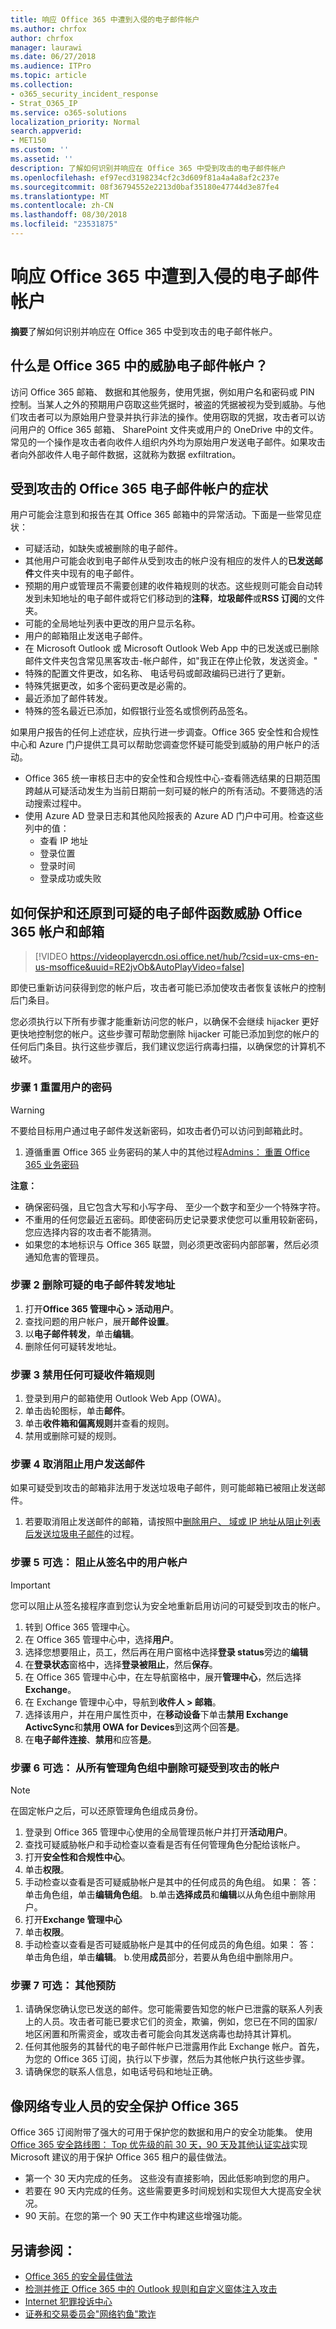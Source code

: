 ```yaml
---
title: 响应 Office 365 中遭到入侵的电子邮件帐户
ms.author: chrfox
author: chrfox
manager: laurawi
ms.date: 06/27/2018
ms.audience: ITPro
ms.topic: article
ms.collection:
- o365_security_incident_response
- Strat_O365_IP
ms.service: o365-solutions
localization_priority: Normal
search.appverid:
- MET150
ms.custom: ''
ms.assetid: ''
description: 了解如何识别并响应在 Office 365 中受到攻击的电子邮件帐户
ms.openlocfilehash: ef97ecd3198234cf2c3d609f81a4a4a8af2c237e
ms.sourcegitcommit: 08f36794552e2213d0baf35180e47744d3e87fe4
ms.translationtype: MT
ms.contentlocale: zh-CN
ms.lasthandoff: 08/30/2018
ms.locfileid: "23531875"
---
```

# <a name="responding-to-a-compromised-email-account-in-office-365"></a>响应 Office 365 中遭到入侵的电子邮件帐户

**摘要**了解如何识别并响应在 Office 365 中受到攻击的电子邮件帐户。

## <a name="what-is-a-compromised-email-account-in-office-365"></a>什么是 Office 365 中的威胁电子邮件帐户？
访问 Office 365 邮箱、 数据和其他服务，使用凭据，例如用户名和密码或 PIN 控制。当某人之外的预期用户窃取这些凭据时，被盗的凭据被视为受到威胁。与他们攻击者可以为原始用户登录并执行非法的操作。使用窃取的凭据，攻击者可以访问用户的 Office 365 邮箱、 SharePoint 文件夹或用户的 OneDrive 中的文件。常见的一个操作是攻击者向收件人组织内外均为原始用户发送电子邮件。如果攻击者向外部收件人电子邮件数据，这就称为数据 exfiltration。

## <a name="symptoms-of-a-compromised-office-365-email-account"></a>受到攻击的 Office 365 电子邮件帐户的症状
用户可能会注意到和报告在其 Office 365 邮箱中的异常活动。下面是一些常见症状：
- 可疑活动，如缺失或被删除的电子邮件。
- 其他用户可能会收到电子邮件从受到攻击的帐户没有相应的发件人的**已发送邮件**文件夹中现有的电子邮件。
- 预期的用户或管理员不需要创建的收件箱规则的状态。这些规则可能会自动转发到未知地址的电子邮件或将它们移动到的**注释**，**垃圾邮件**或**RSS 订阅**的文件夹。
- 可能的全局地址列表中更改的用户显示名称。
- 用户的邮箱阻止发送电子邮件。
- 在 Microsoft Outlook 或 Microsoft Outlook Web App 中的已发送或已删除邮件文件夹包含常见黑客攻击-帐户邮件，如"我正在停止伦敦，发送资金。"
- 特殊的配置文件更改，如名称、 电话号码或邮政编码已进行了更新。
- 特殊凭据更改，如多个密码更改是必需的。
- 最近添加了邮件转发。
- 特殊的签名最近已添加，如假银行业签名或惯例药品签名。

如果用户报告的任何上述症状，应执行进一步调查。Office 365 安全性和合规性中心和 Azure 门户提供工具可以帮助您调查您怀疑可能受到威胁的用户帐户的活动。
- Office 365 统一审核日志中的安全性和合规性中心-查看筛选结果的日期范围跨越从可疑活动发生为当前日期前一刻可疑的帐户的所有活动。不要筛选的活动搜索过程中。
- 使用 Azure AD 登录日志和其他风险报表的 Azure AD 门户中可用。检查这些列中的值：
    - 查看 IP 地址
    - 登录位置
    - 登录时间
    - 登录成功或失败



## <a name="how-to-secure-and-restore-email-function-to-a-suspected-compromised-office-365-account-and-mailbox"></a>如何保护和还原到可疑的电子邮件函数威胁 Office 365 帐户和邮箱

> [!VIDEO https://videoplayercdn.osi.office.net/hub/?csid=ux-cms-en-us-msoffice&uuid=RE2jvOb&AutoPlayVideo=false]

即使已重新访问获得到您的帐户后，攻击者可能已添加使攻击者恢复该帐户的控制后门条目。

您必须执行以下所有步骤才能重新访问您的帐户，以确保不会继续 hijacker 更好更快地控制您的帐户。这些步骤可帮助您删除 hijacker 可能已添加到您的帐户的任何后门条目。执行这些步骤后，我们建议您运行病毒扫描，以确保您的计算机不破坏。

### <a name="step-1-reset-the-users-password"></a>步骤 1 重置用户的密码
> [!WARNING]
> 不要给目标用户通过电子邮件发送新密码，如攻击者仍可以访问到邮箱此时。

1. 遵循重置 Office 365 业务密码的某人中的其他过程[Admins： 重置 Office 365 业务密码](https://support.office.com/article/admins-reset-office-365-business-passwords-7a5d073b-7fae-4aa5-8f96-9ecd041aba9c)

**注意：**
- 确保密码强，且它包含大写和小写字母、 至少一个数字和至少一个特殊字符。 
- 不重用的任何您最近五密码。即使密码历史记录要求使您可以重用较新密码，您应选择内容的攻击者不能猜测。
- 如果您的本地标识与 Office 365 联盟，则必须更改密码内部部署，然后必须通知危害的管理员。

### <a name="step-2-remove-suspicious-email-forwarding-addresses"></a>步骤 2 删除可疑的电子邮件转发地址
1. 打开**Office 365 管理中心 > 活动用户**。
2. 查找问题的用户帐户，展开**邮件设置**。
3. 以**电子邮件转发**，单击**编辑**。
4. 删除任何可疑转发地址。

### <a name="step-3-disable-any-suspicious-inbox-rules"></a>步骤 3 禁用任何可疑收件箱规则
1. 登录到用户的邮箱使用 Outlook Web App (OWA)。
2. 单击齿轮图标，单击**邮件**。
3. 单击**收件箱和偏离规则**并查看的规则。
4. 禁用或删除可疑的规则。

### <a name="step-4-unblock-the-user-from-sending-mail"></a>步骤 4 取消阻止用户发送邮件
如果可疑受到攻击的邮箱非法用于发送垃圾电子邮件，则可能邮箱已被阻止发送邮件。
1. 若要取消阻止发送邮件的邮箱，请按照中[删除用户、 域或 IP 地址从阻止列表后发送垃圾电子邮件](https://docs.microsoft.com/Office365/SecurityCompliance/removing-a-user-domain-or-ip-address-from-a-block-list-after-sending-spam-email )的过程。

### <a name="step-5-optional-block-the-user-account-from-signing-in"></a>步骤 5 可选： 阻止从签名中的用户帐户
> [!IMPORTANT]
> 您可以阻止从签名接程序直到您认为安全地重新启用访问的可疑受到攻击的帐户。

1. 转到 Office 365 管理中心。
2. 在 Office 365 管理中心中，选择**用户**。
3. 选择您想要阻止，员工，然后再在用户窗格中选择**登录 status**旁边的**编辑**
4. 在**登录状态**窗格中，选择**登录被阻止**，然后**保存**。 
5. 在 Office 365 管理中心中，在左导航窗格中，展开**管理中心**，然后选择**Exchange**。
6. 在 Exchange 管理中心中，导航到**收件人 > 邮箱**。
7. 选择该用户，并在用户属性页中，在**移动设备**下单击**禁用 Exchange ActivcSync**和**禁用 OWA for Devices**到这两个回答**是**。
8. 在**电子邮件连接**、**禁用**和应答**是**。 

### <a name="step-6-optional-remove-the-suspected-compromised-account-from-all-administrative-role-groups"></a>步骤 6 可选： 从所有管理角色组中删除可疑受到攻击的帐户
> [!NOTE]
> 在固定帐户之后，可以还原管理角色组成员身份。

1. 登录到 Office 365 管理中心使用的全局管理员帐户并打开**活动用户**。
2. 查找可疑威胁帐户和手动检查以查看是否有任何管理角色分配给该帐户。
3. 打开**安全性和合规性中心**。
4. 单击**权限**。
5. 手动检查以查看是否可疑威胁帐户是其中的任何成员的角色组。 如果： 答： 单击角色组，单击**编辑角色组**。 b.单击**选择成员**和**编辑**以从角色组中删除用户。
6. 打开**Exchange 管理中心**
7. 单击**权限**。
8. 手动检查以查看是否可疑威胁帐户是其中的任何成员的角色组。如果： 答： 单击角色组，单击**编辑**。 b.使用**成员**部分，若要从角色组中删除用户。

### <a name="step-7-optional-additional-precautionary-steps"></a>步骤 7 可选： 其他预防
1. 请确保您确认您已发送的邮件。您可能需要告知您的帐户已泄露的联系人列表上的人员。攻击者可能已要求它们的资金，欺骗，例如，您已在不同的国家/地区闲置和所需资金，或攻击者可能会向其发送病毒也劫持其计算机。
2. 任何其他服务的其替代的电子邮件帐户已泄露用作此 Exchange 帐户。首先，为您的 Office 365 订阅，执行以下步骤，然后为其他帐户执行这些步骤。
3. 请确保您的联系人信息，如电话号码和地址正确。

## <a name="secure-office-365-like-a-cybersecurity-pro"></a>像网络专业人员的安全保护 Office 365
Office 365 订阅附带了强大的可用于保护您的数据和用户的安全功能集。 使用[Office 365 安全路线图： Top 优先级的前 30 天，90 天及其他认证实战](https://support.office.com/article/Office-365-security-roadmap-Top-priorities-for-the-first-30-days-90-days-and-beyond-28c86a1c-e4dd-4aad-a2a6-c768a21cb352)实现 Microsoft 建议的用于保护 Office 365 租户的最佳做法。
- 第一个 30 天内完成的任务。 这些没有直接影响，因此低影响到您的用户。
- 若要在 90 天内完成的任务。这些需要更多时间规划和实现但大大提高安全状况。
- 90 天前。在您的第一个 90 天工作中构建这些增强功能。

## <a name="see-also"></a>另请参阅：
- [Office 365 的安全最佳做法](https://support.office.com/article/Security-best-practices-for-Office-365-9295e396-e53d-49b9-ae9b-0b5828cdedc3)
- [检测并修正 Office 365 中的 Outlook 规则和自定义窗体注入攻击](detect-and-remediate-outlook-rules-forms-attack.md)
- [Internet 犯罪投诉中心](http://www.ic3.gov/preventiontips.aspx)
- [证券和交易委员会"网络钓鱼"欺诈](http://www.sec.gov/investor/pubs/phishing.htm)
